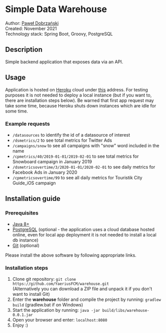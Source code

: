# Simple Data Warehouse

Author: [Paweł Dobrzański](https://www.linkedin.com/in/pawel-dobrzanski/)  
Created: November 2021  
Technology stack: Spring Boot, Groovy, PostgreSQL

## Description

Simple backend application that exposes data via an API.

## Usage

Application is hosted on [Heroku](https://heroku.com) cloud under [this](https://ya-warehouse.herokuapp.com) address.
For testing purposes it is not needed to deploy a local instance (but if you want to, there are installation steps below).
Be warned that first app request may take some time, because Heroku shuts down instances which are idle for some time.

### Example requests

- `/datasources` to identify the id of a datasource of interest
- `/dsmetrics/2` to see total metrics for Twitter Ads
- `/campaigns/snow` to see all campaigns with "snow" word included in the name
- `/cpmetrics/40/2019-01-01/2019-02-01` to see total metrics for Snowboard campaign in January 2019
- `/dsmetricsovertime/3/2020-01-01/2020-02-01` to see daily metrics for Facebook Ads in January 2020
- `/cpmetricsovertime/99` to see all daily metrics for Touristik City Guide_iOS campaign

## Installation guide

### Prerequisites

- [Java 8+](https://www.java.com/pl/download/)
- [PostgreSQL](https://www.postgresql.org/download/) (optional - the application uses a cloud database hosted online, 
  even for local app deployment it is not needed to install a local db instance)
- [Git](https://git-scm.com/book/en/v2/Getting-Started-Installing-Git) (optional)

Please install the above software by following appropriate links.

### Installation steps

1. Clone git repository: `git clone https://github.com/YaeriusFCM/warehouse.git`  
   (Alternatively you can download a ZIP file and unpack it if you don't want to install Git)
1. Enter the **warehouse** folder and compile the project by running: `gradlew build` (gradlew.bat if on Windows)
1. Start the application by running: `java -jar build/libs/warehouse-0.0.1.jar`
1. Open your browser and enter: `localhost:8080`
1. Enjoy :)
